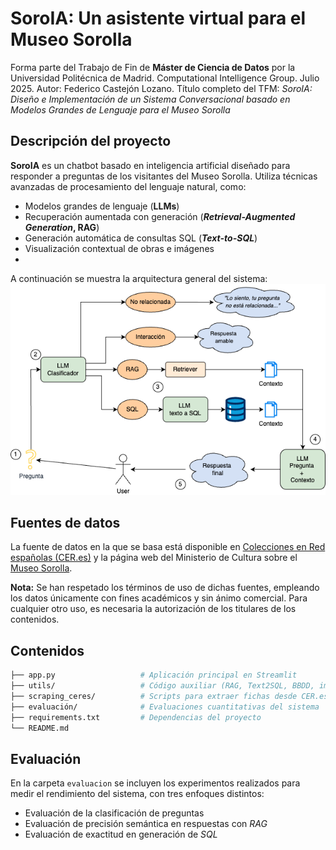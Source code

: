 # SoroIA: Un asistente virtual para el Museo Sorolla
Forma parte del Trabajo de Fin de **Máster de Ciencia de Datos** por la Universidad Politécnica de Madrid. Computational Intelligence Group. Julio 2025.
Autor: Federico Castejón Lozano. 
Título completo del TFM: _SoroIA: Diseño e Implementación de un Sistema Conversacional basado en Modelos Grandes de Lenguaje para el Museo Sorolla_


## Descripción del proyecto

**SoroIA** es un chatbot basado en inteligencia artificial diseñado para responder a preguntas de los visitantes del Museo Sorolla. Utiliza técnicas avanzadas de procesamiento del lenguaje natural, como:

- Modelos grandes de lenguaje (**LLMs**)
- Recuperación aumentada con generación (**_Retrieval-Augmented Generation_, RAG**)
- Generación automática de consultas SQL (**_Text-to-SQL_**)
- Visualización contextual de obras e imágenes
- 
A continuación se muestra la arquitectura general del sistema:
![Arquitectura de SoroIA](assets/arquitectura.png)


## Fuentes de datos
La fuente de datos en la que se basa está disponible en [Colecciones en Red españolas (CER.es)](https://ceres.mcu.es/pages/SimpleSearch?Museo=MSM) y la página web del Ministerio de Cultura sobre el [Museo Sorolla](https://www.cultura.gob.es/msorolla/inicio.html). 

**Nota:** Se han respetado los términos de uso de dichas fuentes, empleando los datos únicamente con fines académicos y sin ánimo comercial. Para cualquier otro uso, es necesaria la autorización de los titulares de los contenidos.

## Contenidos

```bash
├── app.py                   # Aplicación principal en Streamlit
├── utils/                   # Código auxiliar (RAG, Text2SQL, BBDD, imágenes)
├── scraping_ceres/          # Scripts para extraer fichas desde CER.es
├── evaluación/              # Evaluaciones cuantitativas del sistema
├── requirements.txt         # Dependencias del proyecto
└── README.md
```
## Evaluación
En la carpeta ```evaluacion``` se incluyen los experimentos realizados para medir el rendimiento del sistema, con tres enfoques distintos:
* Evaluación de la clasificación de preguntas
* Evaluación de precisión semántica en respuestas con _RAG_
* Evaluación de exactitud en generación de _SQL_
